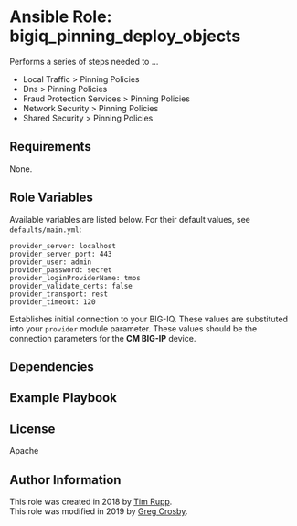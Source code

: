 # Ansible Role: bigiq_pinning_deploy_objects

Performs a series of steps needed to ...

- Local Traffic > Pinning Policies
- Dns > Pinning Policies
- Fraud Protection Services > Pinning Policies
- Network Security > Pinning Policies
- Shared Security > Pinning Policies

## Requirements

None.

## Role Variables

Available variables are listed below. For their default values, see `defaults/main.yml`:

    provider_server: localhost
    provider_server_port: 443
    provider_user: admin
    provider_password: secret
    provider_loginProviderName: tmos
    provider_validate_certs: false
    provider_transport: rest
    provider_timeout: 120

Establishes initial connection to your BIG-IQ. These values are substituted into
your ``provider`` module parameter. These values should be the connection parameters
for the **CM BIG-IP** device.



## Dependencies



## Example Playbook



## License

Apache

## Author Information

This role was created in 2018 by [Tim Rupp](https://github.com/caphrim007).<br/>
This role was modified in 2019 by [Greg Crosby](https://github.com/crosbygw).

[1]: https://galaxy.ansible.com/f5devcentral/bigiq_onboard
